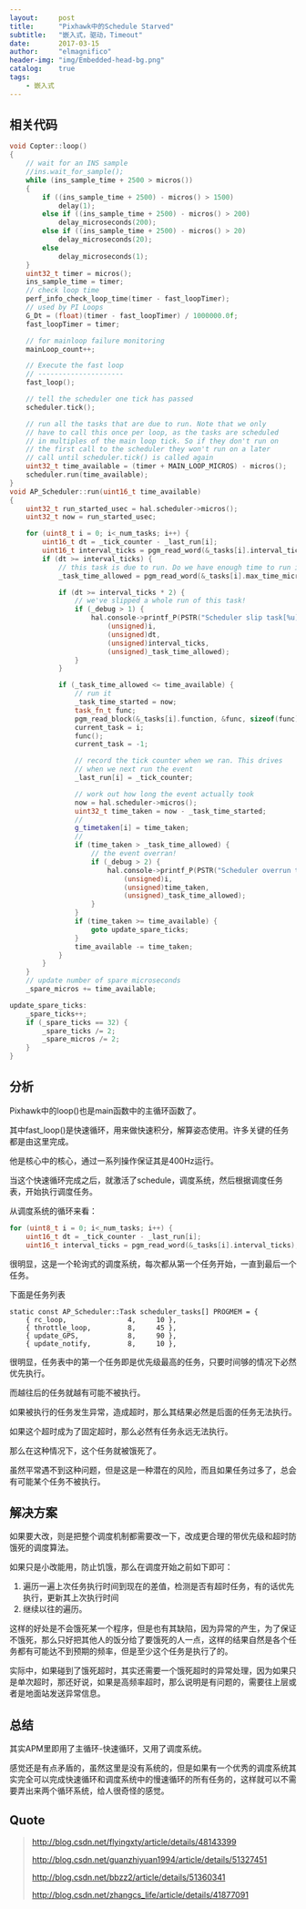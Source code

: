 ```yaml
---
layout:     post
title:      "Pixhawk中的Schedule Starved"
subtitle:   "嵌入式，驱动，Timeout"
date:       2017-03-15
author:     "elmagnifico"
header-img: "img/Embedded-head-bg.png"
catalog:    true
tags:
    - 嵌入式
---
```


## 相关代码

```cpp
void Copter::loop()
{
	// wait for an INS sample
	//ins.wait_for_sample();
	while (ins_sample_time + 2500 > micros())
	{
		if ((ins_sample_time + 2500) - micros() > 1500)
			delay(1);
		else if ((ins_sample_time + 2500) - micros() > 200)
			delay_microseconds(200);
		else if ((ins_sample_time + 2500) - micros() > 20)
			delay_microseconds(20);
		else
			delay_microseconds(1);
	}
	uint32_t timer = micros();
	ins_sample_time = timer;
	// check loop time
	perf_info_check_loop_time(timer - fast_loopTimer);
	// used by PI Loops
	G_Dt = (float)(timer - fast_loopTimer) / 1000000.0f;
	fast_loopTimer = timer;

	// for mainloop failure monitoring
	mainLoop_count++;

	// Execute the fast loop
	// ---------------------
	fast_loop();

	// tell the scheduler one tick has passed
	scheduler.tick();

	// run all the tasks that are due to run. Note that we only
	// have to call this once per loop, as the tasks are scheduled
	// in multiples of the main loop tick. So if they don't run on
	// the first call to the scheduler they won't run on a later
	// call until scheduler.tick() is called again
	uint32_t time_available = (timer + MAIN_LOOP_MICROS) - micros();
	scheduler.run(time_available);
}
void AP_Scheduler::run(uint16_t time_available)
{
	uint32_t run_started_usec = hal.scheduler->micros();
	uint32_t now = run_started_usec;

	for (uint8_t i = 0; i<_num_tasks; i++) {
		uint16_t dt = _tick_counter - _last_run[i];
		uint16_t interval_ticks = pgm_read_word(&_tasks[i].interval_ticks);
		if (dt >= interval_ticks) {
			// this task is due to run. Do we have enough time to run it?
			_task_time_allowed = pgm_read_word(&_tasks[i].max_time_micros);

			if (dt >= interval_ticks * 2) {
				// we've slipped a whole run of this task!
				if (_debug > 1) {
					hal.console->printf_P(PSTR("Scheduler slip task[%u] (%u/%u/%u)\n"),
						(unsigned)i,
						(unsigned)dt,
						(unsigned)interval_ticks,
						(unsigned)_task_time_allowed);
				}
			}

			if (_task_time_allowed <= time_available) {
				// run it
				_task_time_started = now;
				task_fn_t func;
				pgm_read_block(&_tasks[i].function, &func, sizeof(func));
				current_task = i;
				func();
				current_task = -1;

				// record the tick counter when we ran. This drives
				// when we next run the event
				_last_run[i] = _tick_counter;

				// work out how long the event actually took
				now = hal.scheduler->micros();
				uint32_t time_taken = now - _task_time_started;
				//
				g_timetaken[i] = time_taken;
				//				
				if (time_taken > _task_time_allowed) {
					// the event overran!
					if (_debug > 2) {
						hal.console->printf_P(PSTR("Scheduler overrun task[%u] (%u/%u)\n"),
							(unsigned)i,
							(unsigned)time_taken,
							(unsigned)_task_time_allowed);
					}
				}
				if (time_taken >= time_available) {
					goto update_spare_ticks;
				}
				time_available -= time_taken;
			}
		}
	}
	// update number of spare microseconds
	_spare_micros += time_available;

update_spare_ticks:
	_spare_ticks++;
	if (_spare_ticks == 32) {
		_spare_ticks /= 2;
		_spare_micros /= 2;
	}
}
```
## 分析

Pixhawk中的loop()也是main函数中的主循环函数了。

其中fast_loop()是快速循环，用来做快速积分，解算姿态使用。许多关键的任务都是由这里完成。

他是核心中的核心，通过一系列操作保证其是400Hz运行。

当这个快速循环完成之后，就激活了schedule，调度系统，然后根据调度任务表，开始执行调度任务。

从调度系统的循环来看：

```cpp
for (uint8_t i = 0; i<_num_tasks; i++) {
	uint16_t dt = _tick_counter - _last_run[i];
	uint16_t interval_ticks = pgm_read_word(&_tasks[i].interval_ticks);
```

很明显，这是一个轮询式的调度系统，每次都从第一个任务开始，一直到最后一个任务。

下面是任务列表

	static const AP_Scheduler::Task scheduler_tasks[] PROGMEM = {
	    { rc_loop,               4,     10 },
	    { throttle_loop,         8,     45 },
	    { update_GPS,            8,     90 },
	    { update_notify,         8,     10 },

很明显，任务表中的第一个任务即是优先级最高的任务，只要时间够的情况下必然优先执行。

而越往后的任务就越有可能不被执行。

如果被执行的任务发生异常，造成超时，那么其结果必然是后面的任务无法执行。

如果这个超时成为了固定超时，那么必然有任务永远无法执行。

那么在这种情况下，这个任务就被饿死了。

虽然平常遇不到这种问题，但是这是一种潜在的风险，而且如果任务过多了，总会有可能某个任务不被执行。

## 解决方案

如果要大改，则是把整个调度机制都需要改一下，改成更合理的带优先级和超时防饿死的调度算法。

如果只是小改能用，防止饥饿，那么在调度开始之前如下即可：

1. 遍历一遍上次任务执行时间到现在的差值，检测是否有超时任务，有的话优先执行，更新其上次执行时间
2. 继续以往的遍历。

这样的好处是不会饿死某一个程序，但是也有其缺陷，因为异常的产生，为了保证不饿死，那么只好把其他人的饭分给了要饿死的人一点，这样的结果自然是各个任务都有可能达不到预期的频率，但是至少这个任务是执行了的。

实际中，如果碰到了饿死超时，其实还需要一个饿死超时的异常处理，因为如果只是单次超时，那还好说，如果是高频率超时，那么说明是有问题的，需要往上层或者是地面站发送异常信息。

## 总结

其实APM里即用了主循环-快速循环，又用了调度系统。

感觉还是有点矛盾的，虽然这里是没有系统的，但是如果有一个优秀的调度系统其实完全可以完成快速循环和调度系统中的慢速循环的所有任务的，这样就可以不需要弄出来两个循环系统，给人很奇怪的感觉。

## Quote

> http://blog.csdn.net/flyingxty/article/details/48143399
> 
> http://blog.csdn.net/guanzhiyuan1994/article/details/51327451
> 
> http://blog.csdn.net/bbzz2/article/details/51360341
> 
> http://blog.csdn.net/zhangcs_life/article/details/41877091